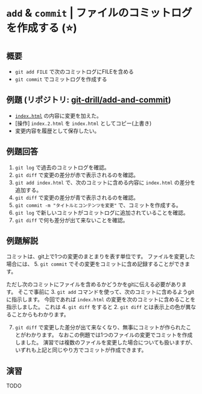 # `add` & `commit` | ファイルのコミットログを作成する (:star:)

## 概要

- `git add FILE` で次のコミットログにFILEを含める
- `git commit` でコミットログを作成する

## 例題 (リポジトリ: [git-drill/add-and-commit](https://github.com/git-drill/add-and-commit))

- [`index.html`](url) の内容に変更を加えた。
- [操作] `index.2.html` を `index.html` としてコピー(上書き)
- 変更内容を履歴として保存したい。

## 例題回答

1. `git log` で過去のコミットログを確認。
2. `git diff` で変更の差分が赤で表示されるのを確認。
3. `git add index.html` で、次のコミットに含める内容に `index.html` の差分を追加する。
4. `git diff` で変更の差分が青で表示されるのを確認。
5. `git commit -m "タイトルとコンテンツを変更"` で、コミットを作成する。
6. `git log` で新しいコミットがコミットログに追加されていることを確認。
7. `git diff` で何も差分が出て来ないことを確認。

## 例題解説

コミットは、git上で1つの変更のまとまりを表す単位です。
ファイルを変更した場合には、 5. `git commit` でその変更をコミットに含め記録することができます。

ただし次のコミットにファイルを含めるかどうかをgitに伝える必要があります。
そこで事前に 3. `git add` コマンドを使って、次のコミットに含めるようgitに指示します。
今回であれば `index.html` の変更を次のコミットに含めることを指示しました。
これは 4. `git diff` をすると 2. `git diff` とは表示上の色が異なることからもわかります。

7. `git diff` で変更した差分が出て来なくなり、無事にコミットが作られたことがわかります。
なおこの例題では1つのファイルの変更でコミットを作成しました。
演習では複数のファイルを変更した場合についても扱いますが、いずれも上記と同じやり方でコミットが作成できます。

## 演習

TODO

